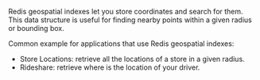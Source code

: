 Redis geospatial indexes let you store coordinates and search for them. This data structure is useful for finding nearby points within a given radius or bounding box.

Common example for applications that use Redis geospatial indexes:

* Store Locations: retrieve all the locations of a store in a given radius.
* Rideshare: retrieve where is the location of your driver.

